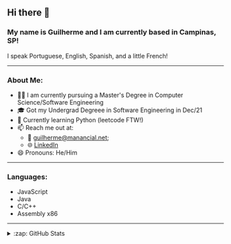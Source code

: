 
## Hi there 👋
### My name is Guilherme and I am currently based in Campinas, SP!

I speak Portuguese, English, Spanish, and a little French!

---

### About Me:
- 🏃‍♂️ I am currently pursuing a Master's Degree in Computer Science/Software Engineering
- 🎓 Got my Undergrad Degreee in Software Engineering in Dec/21
- 🌱 Currently learning Python (leetcode FTW!)
- 📫 Reach me out at: 
  - 📧 <guilherme@manancial.net>;
  - 🌐 [LinkedIn](https://www.linkedin.com/in/guilhermesjardim/)
- 😄 Pronouns: He/Him

---

### Languages:
- JavaScript
- Java
- C/C++
- Assembly x86

---

<details>
  </br>
  <summary>:zap: GitHub Stats</summary>

  ![Anurag's GitHub stats](https://github-readme-stats.vercel.app/api?username=jardimguilherme&theme=tokyonight&show_icons=true)

</details>
